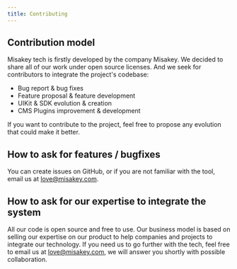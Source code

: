 ```yaml
---
title: Contributing
---
```


## Contribution model

Misakey tech is firstly developed by the company Misakey. We decided to share all of our work under open source licenses. And we seek for contributors to integrate the project's codebase:
- Bug report & bug fixes
- Feature proposal & feature development
- UIKit & SDK evolution & creation
- CMS Plugins improvement & development

If you want to contribute to the project, feel free to propose any evolution that could make it better.

## How to ask for features / bugfixes

You can create issues on GitHub, or if you are not familiar with the tool, email us at [love@misakey.com](mailto:love@misakey.com).

## How to ask for our expertise to integrate the system

All our code is open source and free to use. Our business model is based on selling our expertise on our product to help companies and projects to integrate our technology. If you need us to go further with the tech, feel free to email us at [love@misakey.com](mailto:love@misakey.com), we will answer you shortly with possible collaboration.

